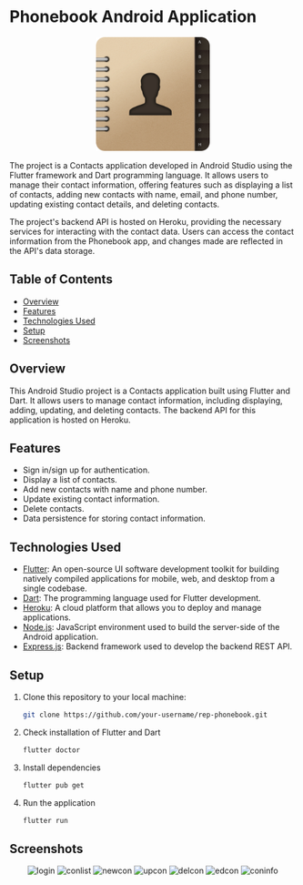 # Phonebook Android Application

<p align="center">
   <img width="200" alt="portfolio_view" src="https://github.com/jannclaude/rep-phonebook/blob/master/images/phonepage_icon.png">
</p>

The project is a Contacts application developed in Android Studio using the Flutter framework and Dart programming language. It allows users to manage their contact information, offering features such as displaying a list of contacts, adding new contacts with name, email, and phone number, updating existing contact details, and deleting contacts.

The project's backend API is hosted on Heroku, providing the necessary services for interacting with the contact data. Users can access the contact information from the Phonebook app, and changes made are reflected in the API's data storage.


## Table of Contents

- [Overview](#overview)
- [Features](#features)
- [Technologies Used](#technologies-used)
- [Setup](#setup)
- [Screenshots](#screenshots)

## Overview

This Android Studio project is a Contacts application built using Flutter and Dart. It allows users to manage contact information, including displaying, adding, updating, and deleting contacts. The backend API for this application is hosted on Heroku.

## Features

- Sign in/sign up for authentication.
- Display a list of contacts.
- Add new contacts with name and phone number.
- Update existing contact information.
- Delete contacts.
- Data persistence for storing contact information.

## Technologies Used

- [Flutter](https://flutter.dev/): An open-source UI software development toolkit for building natively compiled applications for mobile, web, and desktop from a single codebase.
- [Dart](https://dart.dev/): The programming language used for Flutter development.
- [Heroku](https://www.heroku.com/): A cloud platform that allows you to deploy and manage applications.
- [Node.js](https://nodejs.org/): JavaScript environment used to build the server-side of the Android application.
- [Express.js](https://expressjs.com/): Backend framework used to develop the backend REST API.

## Setup

1. Clone this repository to your local machine:

   ```bash
   git clone https://github.com/your-username/rep-phonebook.git

2. Check installation of Flutter and Dart
   ```bash
   flutter doctor

3. Install dependencies
   ```bash
   flutter pub get

4. Run the application
   ```bash
   flutter run

## Screenshots
<div class = "screen" align="center" >
<img width="200" alt="login" src="https://github.com/jannclaude/rep-phonebook/blob/master/images/screenshots/login.jpg">
<img width="200" alt="conlist" src="https://github.com/jannclaude/rep-phonebook/blob/master/images/screenshots/contactlist.jpg">
<img width="200" alt="newcon" src="https://github.com/jannclaude/rep-phonebook/blob/master/images/screenshots/newcontact.jpg">
<img width="200" alt="upcon" src="https://github.com/jannclaude/rep-phonebook/blob/master/images/screenshots/updatecontact.jpg">
<img width="200" alt="delcon" src="https://github.com/jannclaude/rep-phonebook/blob/master/images/screenshots/deletecontact.jpg">
<img width="200" alt="edcon" src="https://github.com/jannclaude/rep-phonebook/blob/master/images/screenshots/editcontact.jpg">
<img width="200" alt="coninfo" src="https://github.com/jannclaude/rep-phonebook/blob/master/images/screenshots/contactinfo.jpg">
</div>
